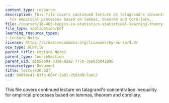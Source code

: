 ```yaml
---
content_type: resource
description: This file covers continued lecture on talagrand's concentration inequality
  for empirical processes based on lemmas, theorem and corollary.
file: /courses/18-465-topics-in-statistics-statistical-learning-theory-spring-2007/9487bc4163fb684f2a01d5d3d8c7adc2_lecture30.pdf
file_type: application/pdf
learning_resource_types:
- Lecture Notes
license: https://creativecommons.org/licenses/by-nc-sa/4.0/
ocw_type: OCWFile
parent_title: Lecture Notes
parent_type: CourseSection
parent_uid: a1b5ab94-b32e-92a2-777b-3ce81b841896
resourcetype: Document
title: lecture30.pdf
uid: 9487bc41-63fb-684f-2a01-d5d3d8c7adc2
---
```

This file covers continued lecture on talagrand's concentration inequality for empirical processes based on lemmas, theorem and corollary.